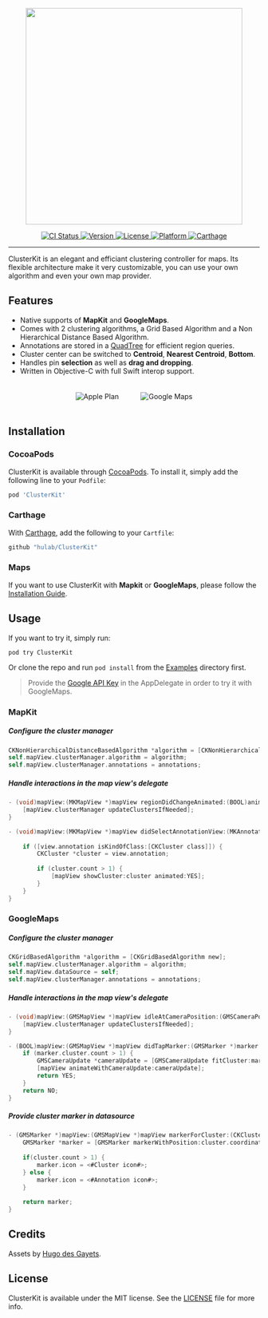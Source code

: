 <p align="center">
  <img src="Resources/git_banner.png" width=434 />
</p>

<p align="center">
    <a href="https://travis-ci.org/hulab/ClusterKit">
        <img src="http://img.shields.io/travis/hulab/ClusterKit.svg?style=flat" alt="CI Status">
    </a>
    <a href="http://cocoapods.org/pods/ClusterKit">
        <img src="https://img.shields.io/cocoapods/v/ClusterKit.svg?style=flat" alt="Version">
    </a>
    <a href="http://cocoapods.org/pods/ClusterKit">
        <img src="https://img.shields.io/cocoapods/l/ClusterKit.svg?style=flat" alt="License">
    </a>
    <a href="http://cocoapods.org/pods/ClusterKit">
        <img src="https://img.shields.io/cocoapods/p/ClusterKit.svg?style=flat" alt="Platform">
    </a>
    <a href="https://github.com/Carthage/Carthage">
        <img src="https://img.shields.io/badge/Carthage-compatible-brightgreen.svg?style=flat" alt="Carthage">
    </a>
</p>

----------------

ClusterKit is an elegant and efficiant clustering controller for maps. Its flexible architecture make it very customizable, you can use your own algorithm and even your own map provider. 

## Features

+ Native supports of **MapKit** and **GoogleMaps**.
+ Comes with 2 clustering algorithms, a Grid Based Algorithm and a Non Hierarchical Distance Based Algorithm.
+ Annotations are stored in a [QuadTree](https://en.wikipedia.org/wiki/Quadtree) for efficient region queries.
+ Cluster center can be switched to **Centroid**, **Nearest Centroid**, **Bottom**.
+ Handles pin **selection** as well as **drag and dropping**.
+ Written in Objective-C with full Swift interop support.

<p align="center" margin=20>
    <img src="Resources/apple_maps.gif" alt="Apple Plan" style="padding:20px;">
    <img src="Resources/google_maps.gif" alt="Google Maps" style="padding:20px;">
</p>

## Installation

### CocoaPods

ClusterKit is available through [CocoaPods](http://cocoapods.org). To install
it, simply add the following line to your `Podfile`:

```ruby
pod 'ClusterKit'
```

### Carthage

With [Carthage](https://github.com/Carthage/Carthage), add the following to your `Cartfile`:

```ruby
github "hulab/ClusterKit"
```

### Maps

If you want to use ClusterKit with **Mapkit** or **GoogleMaps**, please follow the [Installation Guide](https://github.com/hulab/ClusterKit/wiki/Installation).

## Usage

If you want to try it, simply run:

```
pod try ClusterKit
```

Or clone the repo and run `pod install` from the [Examples](Examples) directory first.
> Provide the [Google API Key](https://console.developers.google.com) in the AppDelegate in order to try it with GoogleMaps.

### MapKit

##### Configure the cluster manager

```objective-c
CKNonHierarchicalDistanceBasedAlgorithm *algorithm = [CKNonHierarchicalDistanceBasedAlgorithm new];
self.mapView.clusterManager.algorithm = algorithm;
self.mapView.clusterManager.annotations = annotations;
```

##### Handle interactions in the map view's delegate

```objective-c
- (void)mapView:(MKMapView *)mapView regionDidChangeAnimated:(BOOL)animated {
    [mapView.clusterManager updateClustersIfNeeded];
}

- (void)mapView:(MKMapView *)mapView didSelectAnnotationView:(MKAnnotationView *)view {
    
    if ([view.annotation isKindOfClass:[CKCluster class]]) {
        CKCluster *cluster = view.annotation;
        
        if (cluster.count > 1) {
            [mapView showCluster:cluster animated:YES];
        }
    }
}
```

### GoogleMaps

##### Configure the cluster manager

```objective-c
CKGridBasedAlgorithm *algorithm = [CKGridBasedAlgorithm new];
self.mapView.clusterManager.algorithm = algorithm;
self.mapView.dataSource = self;
self.mapView.clusterManager.annotations = annotations;
```

##### Handle interactions in the map view's delegate

```objective-c
- (void)mapView:(GMSMapView *)mapView idleAtCameraPosition:(GMSCameraPosition *)position {
    [mapView.clusterManager updateClustersIfNeeded];
}

- (BOOL)mapView:(GMSMapView *)mapView didTapMarker:(GMSMarker *)marker {
    if (marker.cluster.count > 1) {
        GMSCameraUpdate *cameraUpdate = [GMSCameraUpdate fitCluster:marker.cluster];
        [mapView animateWithCameraUpdate:cameraUpdate];
        return YES;
    }
    return NO;
}
```

##### Provide cluster marker in datasource

```objective-c
- (GMSMarker *)mapView:(GMSMapView *)mapView markerForCluster:(CKCluster *)cluster {
    GMSMarker *marker = [GMSMarker markerWithPosition:cluster.coordinate];
    
    if(cluster.count > 1) {
        marker.icon = <#Cluster icon#>;
    } else {
        marker.icon = <#Annotation icon#>;
    }
    
    return marker;
}
```

## Credits

Assets by [Hugo des Gayets](https://dribbble.com/hugodesgayets).

## License

ClusterKit is available under the MIT license. See the [LICENSE](LICENSE) file for more info.
